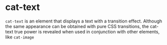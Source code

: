 # cat-text

`cat-text` is an element that displays a text with a transition effect. Although the same appearance can be obtained with pure CSS transitions, the cat-text true power is revealed when used in conjunction with other elements, like `cat-image`